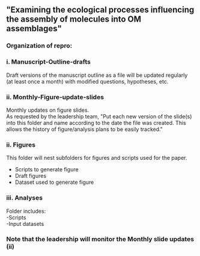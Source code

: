 
## "Examining the ecological processes influencing the assembly of molecules into OM assemblages"


### Organization of repro:

### i. Manuscript-Outline-drafts
Draft versions of the manuscript outline as a file will be updated regularly (at least once a month) with modified questions, hypotheses, etc.


### ii. Monthly-Figure-update-slides
Monthly updates on figure slides.   
As requested by the leadership team, "Put each new version of the slide(s) into this folder and name according to the date the file was created. This allows the history of figure/analysis plans to be easily tracked."  


### ii. Figures
This folder will nest subfolders for figures and scripts used for the paper.  
- Scripts to generate figure  
- Draft figures  
- Dataset used to generate figure  

### iii. Analyses
Folder includes:  
-Scripts   
-Input datasets  

### Note that the leadership will monitor the Monthly slide updates (ii)
